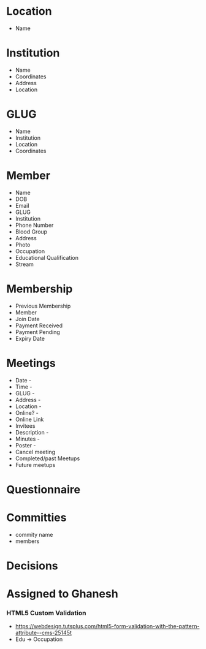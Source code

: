 # Location

- Name

# Institution

- Name
- Coordinates
- Address
- Location

# GLUG

- Name
- Institution
- Location
- Coordinates

# Member

- Name
- DOB
- Email
- GLUG
- Institution
- Phone Number
- Blood Group
- Address
- Photo
- Occupation
- Educational Qualification
- Stream

# Membership

- Previous Membership
- Member
- Join Date
- Payment Received
- Payment Pending
- Expiry Date

# Meetings

- Date -
- Time -
- GLUG -
- Address -
- Location -
- Online? -
- Online Link
- Invitees
- Description -
- Minutes -
- Poster -
- Cancel meeting
- Completed/past Meetups
- Future meetups

# Questionnaire

# Committies
- commity name
- members

# Decisions

# Assigned to Ghanesh
### HTML5 Custom Validation
- https://webdesign.tutsplus.com/html5-form-validation-with-the-pattern-attribute--cms-25145t
- Edu -> Occupation
